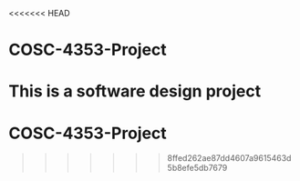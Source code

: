 <<<<<<< HEAD
# COSC-4353-Project

This is a software design project
=======
# COSC-4353-Project
>>>>>>> 8ffed262ae87dd4607a9615463d5b8efe5db7679
